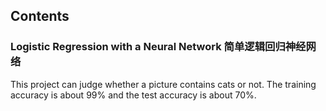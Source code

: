 <h2>Contents</h2>

<h3>Logistic Regression with a Neural Network 简单逻辑回归神经网络</h3>
This project can judge whether a picture contains cats or not. The training accuracy is about 99% and the test accuracy is about 70%.
